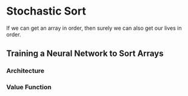 # Stochastic Sort
If we can get an array in order, then surely we can also get our lives in order.

## Training a Neural Network to Sort Arrays

### Architecture

### Value Function
